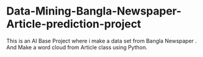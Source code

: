 # Data-Mining-Bangla-Newspaper-Article-prediction-project
This is an AI Base Project where i make a data set from Bangla Newspaper . And Make a word cloud from Article class using Python.
